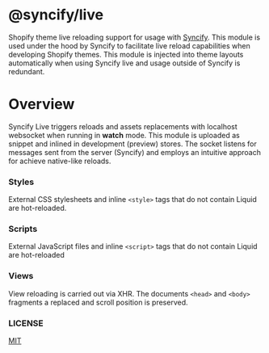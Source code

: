 # @syncify/live

Shopify theme live reloading support for usage with [Syncify](#). This module is used under the hood by Syncify to facilitate live reload capabilities when developing Shopify themes. This module is injected into theme layouts automatically when using Syncify live and usage outside of Syncify is redundant.

# Overview

Syncify Live triggers reloads and assets replacements with localhost websocket when running in **watch** mode. This module is uploaded as snippet and inlined in development (preview) stores. The socket listens for messages sent from the server (Syncify) and employs an intuitive approach for achieve native-like reloads.

### Styles

External CSS stylesheets and inline `<style>` tags that do not contain Liquid are hot-reloaded.

### Scripts

External JavaScript files and inline `<script>` tags that do not contain Liquid are hot-reloaded

### Views

View reloading is carried out via XHR. The documents `<head>`  and `<body>` fragments a replaced and scroll position is preserved.

### LICENSE

[MIT](/license)
